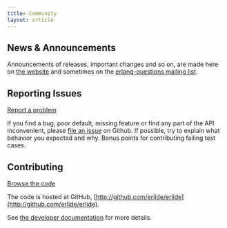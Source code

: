 ```yaml
---
title: Community
layout: article
---
```


## News & Announcements

Announcements of releases, important changes and so
on, are made here on [the website](/blog) 
and sometimes on the [erlang-questions mailing list](http://erlang.org/mailman/listinfo/erlang-questions).

## Reporting Issues         

<div class="right"><a class="btn btn-primary btn-large" href="https://github.com/erlide/erlide/issues/new">Report a problem</a></div>

If you find a bug, poor default, missing feature or find any part of the API inconvenient, 
please [file an issue](https://github.com/erlide/erlide/issues) on Github.
If possible, try to explain what behavior you expected and why. Bonus points for contributing failing test cases.

## Contributing

<div class="right"><a class="btn btn-large" href="https://github.com/erlide/erlide">Browse the code</a></div>

The code is hosted at GitHub, [http://github.com/erlide/erlide](http://github.com/erlide/erlide).

See [the developer documentation](articles/index.html#dev-guide) for more details.